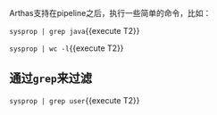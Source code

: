
Arthas支持在pipeline之后，执行一些简单的命令，比如：

`sysprop | grep java`{{execute T2}} 

`sysprop | wc -l`{{execute T2}} 

## 通过`grep`来过滤

`sysprop | grep user`{{execute T2}} 